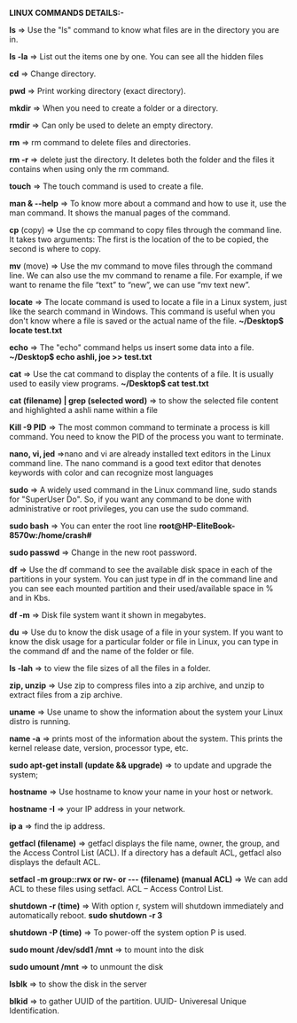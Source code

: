 **LINUX COMMANDS DETAILS:-**

**ls** => Use the "ls" command to know what files are in the directory you are in.

**ls -la** => List out the items one by one. You can see all the hidden files

**cd** => Change directory.

**pwd** => Print working directory (exact directory).

**mkdir** => When you need to create a folder or a directory.

**rmdir** => Can only be used to delete an empty directory.

**rm** => rm command to delete files and directories.

**rm -r** => delete just the directory. It deletes both the folder and the files it contains when using only the rm command.

**touch** => The touch command is used to create a file.

**man & --help** => To know more about a command and how to use it, use the man command. It shows the manual pages of the command.

**cp** (copy) => Use the cp command to copy files through the command line. It takes two arguments: The first is the location of the
to be copied, the second is where to copy.

**mv** (move) => Use the mv command to move files through the command line. We can also use the mv command to rename a file. For example, if we want to rename the file “text” to “new”, we can use “mv text new”.

**locate** => The locate command is used to locate a file in a Linux system, just like the search command in Windows. This command is useful when you don't know where a file is saved or the actual name of the file. **~/Desktop$ locate test.txt**

**echo** => The "echo" command helps us insert some data into a file. **~/Desktop$ echo ashli, joe >> test.txt**

**cat** => Use the cat command to display the contents of a file. It is usually used to easily view programs. **~/Desktop$ cat test.txt**

**cat (filename) | grep (selected word)** => to show the selected file content and highlighted a ashli name within a file

**Kill -9 PID** => The most common command to terminate a process is kill command. You need to know the PID of the process you want to terminate.

**nano, vi, jed** =>nano and vi are already installed text editors in the Linux command line. The nano command is a good text editor that denotes keywords with color and can recognize most languages

**sudo** => A widely used command in the Linux command line, sudo stands for "SuperUser Do". So, if you want any command to be done with administrative or root privileges, you can use the sudo command.

**sudo bash** => You can enter the root line **root@HP-EliteBook-8570w:/home/crash#**

**sudo passwd** => Change in the new root password.

**df** => Use the df command to see the available disk space in each of the partitions in your system. You can just type in df in the command line and you can see each mounted partition and their used/available space in % and in Kbs.

**df -m** => Disk file system want it shown in megabytes.

**du** => Use du to know the disk usage of a file in your system. If you want to know the disk usage for a particular folder or file in Linux, you can type in the command df and the name of the folder or file.

**ls -lah** => to view the file sizes of all the files in a folder.

**zip, unzip** => Use zip to compress files into a zip archive, and unzip to extract files from a zip archive.

**uname** => Use uname to show the information about the system your Linux distro is running.

**name -a** => prints most of the information about the system. This prints the kernel release date, version, processor type, etc.

**sudo apt-get install (update && upgrade)** => to update and upgrade the system;

**hostname** => Use hostname to know your name in your host or network.

**hostname -I** => your IP address in your network.

**ip a** => find the ip address.

**getfacl (filename)** => getfacl displays the file name, owner, the group, and the Access Control List (ACL). If a directory has a default ACL, getfacl also displays the default ACL.

**setfacl -m group::rwx or rw- or --- (filename) (manual ACL)** => We can add ACL to these files using setfacl. ACL – Access Control List.

**shutdown -r (time)** => With option r, system will shutdown immediately and automatically reboot. **sudo shutdown -r 3**

**shutdown -P (time)** => To power-off the system option P is used.

**sudo mount /dev/sdd1 /mnt** => to mount into the disk

**sudo umount /mnt** => to unmount the disk

**lsblk** => to show the disk in the server

**blkid** => to gather UUID of the partition. UUID- Univeresal Unique Identification.
